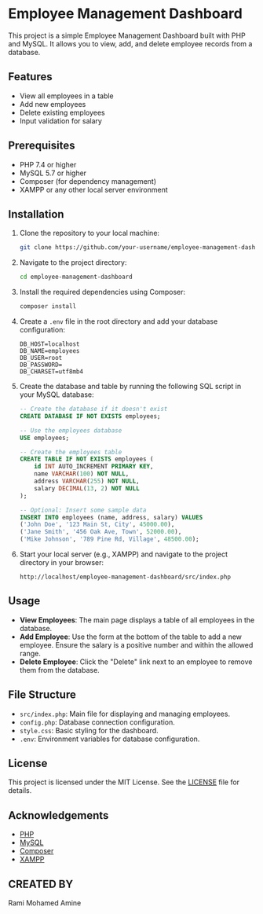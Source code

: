 # Employee Management Dashboard

This project is a simple Employee Management Dashboard built with PHP and MySQL. It allows you to view, add, and delete employee records from a database.

## Features

- View all employees in a table
- Add new employees
- Delete existing employees
- Input validation for salary

## Prerequisites

- PHP 7.4 or higher
- MySQL 5.7 or higher
- Composer (for dependency management)
- XAMPP or any other local server environment

## Installation

1. Clone the repository to your local machine:
    ```bash
    git clone https://github.com/your-username/employee-management-dashboard.git
    ```

2. Navigate to the project directory:
    ```bash
    cd employee-management-dashboard
    ```

3. Install the required dependencies using Composer:
    ```bash
    composer install
    ```

4. Create a `.env` file in the root directory and add your database configuration:
    ```properties
    DB_HOST=localhost
    DB_NAME=employees
    DB_USER=root
    DB_PASSWORD=
    DB_CHARSET=utf8mb4
    ```

5. Create the database and table by running the following SQL script in your MySQL database:
    ```sql
    -- Create the database if it doesn't exist
    CREATE DATABASE IF NOT EXISTS employees;

    -- Use the employees database
    USE employees;

    -- Create the employees table
    CREATE TABLE IF NOT EXISTS employees (
        id INT AUTO_INCREMENT PRIMARY KEY,
        name VARCHAR(100) NOT NULL,
        address VARCHAR(255) NOT NULL,
        salary DECIMAL(13, 2) NOT NULL
    );

    -- Optional: Insert some sample data
    INSERT INTO employees (name, address, salary) VALUES
    ('John Doe', '123 Main St, City', 45000.00),
    ('Jane Smith', '456 Oak Ave, Town', 52000.00),
    ('Mike Johnson', '789 Pine Rd, Village', 48500.00);
    ```

6. Start your local server (e.g., XAMPP) and navigate to the project directory in your browser:
    ```
    http://localhost/employee-management-dashboard/src/index.php
    ```

## Usage

- **View Employees**: The main page displays a table of all employees in the database.
- **Add Employee**: Use the form at the bottom of the table to add a new employee. Ensure the salary is a positive number and within the allowed range.
- **Delete Employee**: Click the "Delete" link next to an employee to remove them from the database.

## File Structure

- `src/index.php`: Main file for displaying and managing employees.
- `config.php`: Database connection configuration.
- `style.css`: Basic styling for the dashboard.
- `.env`: Environment variables for database configuration.

## License

This project is licensed under the MIT License. See the [LICENSE](LICENSE) file for details.

## Acknowledgements

- [PHP](https://www.php.net/)
- [MySQL](https://www.mysql.com/)
- [Composer](https://getcomposer.org/)
- [XAMPP](https://www.apachefriends.org/index.html)

## CREATED BY 

Rami Mohamed Amine 
